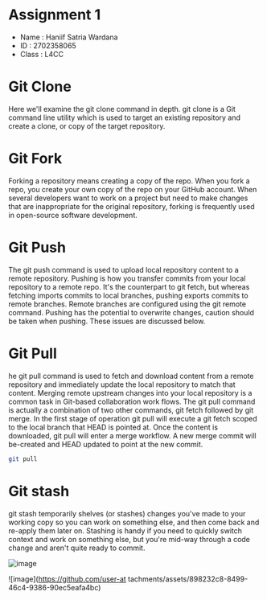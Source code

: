 # Assignment 1

- Name : Haniif Satria Wardana
- ID : 2702358065
- Class : L4CC

# Git Clone

Here we'll examine the git clone command in depth. git clone is a Git command line utility which is used to target an existing repository and create a clone, or copy of the target repository.

# Git Fork

Forking a repository means creating a copy of the repo. When you fork a repo, you create your own copy of the repo on your GitHub account. When several developers want to work on a project but need to make changes that are inappropriate for the original repository, forking is frequently used in open-source software development.
# Git Push

The git push command is used to upload local repository content to a remote repository. Pushing is how you transfer commits from your local repository to a remote repo. It's the counterpart to git fetch, but whereas fetching imports commits to local branches, pushing exports commits to remote branches. Remote branches are configured using the git remote command. Pushing has the potential to overwrite changes, caution should be taken when pushing. These issues are discussed below.

# Git Pull

he git pull command is used to fetch and download content from a remote repository and immediately update the local repository to match that content. Merging remote upstream changes into your local repository is a common task in Git-based collaboration work flows. The git pull command is actually a combination of two other commands, git fetch followed by git merge. In the first stage of operation git pull will execute a git fetch scoped to the local branch that HEAD is pointed at. Once the content is downloaded, git pull will enter a merge workflow. A new merge commit will be-created and HEAD updated to point at the new commit.

```bash
git pull
```

# Git stash

git stash temporarily shelves (or stashes) changes you've made to your working copy so you can work on something else, and then come back and re-apply them later on. Stashing is handy if you need to quickly switch context and work on something else, but you're mid-way through a code change and aren't quite ready to commit.


![image](https://github.com/user-attachments/assets/6ae59190-9d71-41b1-ae5a-edde6c949005)

![image](https://github.com/user-at tachments/assets/898232c8-8499-46c4-9386-90ec5eafa4bc)
